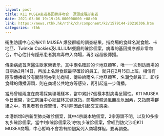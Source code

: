 ```yaml
---
layout: post
title: K11 MUSEA患者基因排序吻合　源頭或隱形患者
date: 2021-03-06 19:19:26.000000000 +08:00
link: https://news.rthk.hk/rthk/ch/component/k2/1579144-20210306.htm
categories: rthk
---
```


衞生防護中心公布K11 MUSEA 爆發群組的調查結果，指商場的食肆名潮食館、卡地亞、Twinkie Cookies及LILLIUM餐廳的確診個案，病毒的基因排序都非常吻合，中心估計有隱形患者將病毒帶入商場，再引起超級傳播。

傳染病處首席醫生歐家榮表示，其中兩名確診的卡地亞顧客，唯一一次到訪商場的日期為2月14日，再加上名潮食館最早確診的員工，就只在2月15日上班，相信有隱形傳播者於有關時間亦到訪商場，傳染給兩名卡地亞顧客，名潮食館員工、即該食肆的傳播源頭，則在商場公共地方等感染，再引起進一步傳播。

當局曾經兩度在商場採集環境樣本，當中累計7個樣本對病毒呈陽性。K11 MUSEA今日重開，衞生防護中心總監林文健就指，商場整體通風無高危因素，又指商場群組之中，有患者有食煙習慣，不排除因此引起交叉感染。

本港新增8宗新型肺炎確診個案，其中4宗屬本地個案，2宗源頭不明，以及10多宗初步確診個案。當中1宗確診個案及1宗初步確診個案，曾經到訪尖沙咀K11 MUSEA商場，中心暫時不會將有關個案列入商場群組，要再調查。
